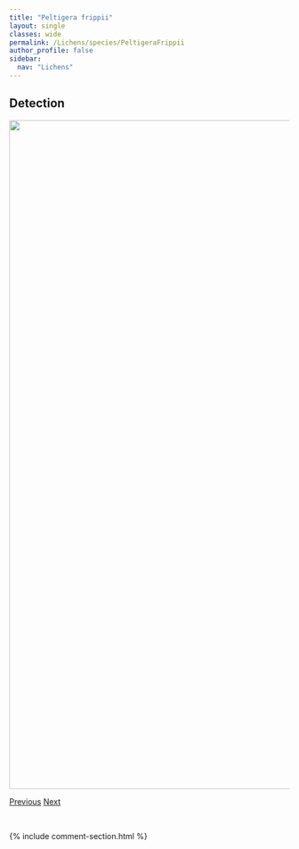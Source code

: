 ```yaml
---
title: "Peltigera frippii"
layout: single
classes: wide
permalink: /Lichens/species/PeltigeraFrippii
author_profile: false
sidebar:
  nav: "Lichens"
---
```


<h2>Detection</h2>

<a href="https://drive.google.com/uc?export=view&id=18kx37kbGheX5_3-pO_be_vWsbXFU-6U1">
<img src="https://drive.google.com/uc?export=view&id=18kx37kbGheX5_3-pO_be_vWsbXFU-6U1" height = "1200" width = "800">
</a>


<a href="/DevelopmentWebsite/Lichens/species/PeltigeraExtenuata" class="pagination--pager" title="Peltigera extenuata">Previous</a> <a href="/DevelopmentWebsite/Lichens/species/PeltigeraHorizontalis" class="pagination--pager" title="Peltigera horizontalis">Next</a>

<p>&nbsp;</p>

{% include comment-section.html %}
